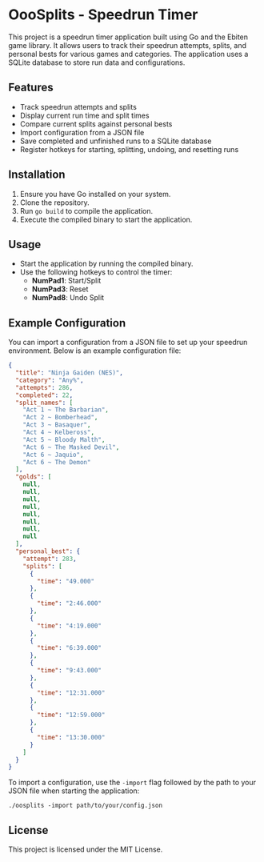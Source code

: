 # OooSplits - Speedrun Timer

This project is a speedrun timer application built using Go and the Ebiten game library. It allows users to track their speedrun attempts, splits, and personal bests for various games and categories. The application uses a SQLite database to store run data and configurations.

## Features

- Track speedrun attempts and splits
- Display current run time and split times
- Compare current splits against personal bests
- Import configuration from a JSON file
- Save completed and unfinished runs to a SQLite database
- Register hotkeys for starting, splitting, undoing, and resetting runs

## Installation

1. Ensure you have Go installed on your system.
2. Clone the repository.
3. Run `go build` to compile the application.
4. Execute the compiled binary to start the application.

## Usage

- Start the application by running the compiled binary.
- Use the following hotkeys to control the timer:
  - **NumPad1**: Start/Split
  - **NumPad3**: Reset
  - **NumPad8**: Undo Split

## Example Configuration

You can import a configuration from a JSON file to set up your speedrun environment. Below is an example configuration file:

```json
{
  "title": "Ninja Gaiden (NES)",
  "category": "Any%",
  "attempts": 286,
  "completed": 22,
  "split_names": [
    "Act 1 ~ The Barbarian",
    "Act 2 ~ Bomberhead",
    "Act 3 ~ Basaquer",
    "Act 4 ~ Kelbeross",
    "Act 5 ~ Bloody Malth",
    "Act 6 ~ The Masked Devil",
    "Act 6 ~ Jaquio",
    "Act 6 ~ The Demon"
  ],
  "golds": [
    null,
    null,
    null,
    null,
    null,
    null,
    null,
    null
  ],
  "personal_best": {
    "attempt": 283,
    "splits": [
      {
        "time": "49.000"
      },
      {
        "time": "2:46.000"
      },
      {
        "time": "4:19.000"
      },
      {
        "time": "6:39.000"
      },
      {
        "time": "9:43.000"
      },
      {
        "time": "12:31.000"
      },
      {
        "time": "12:59.000"
      },
      {
        "time": "13:30.000"
      }
    ]
  }
}
```

To import a configuration, use the `-import` flag followed by the path to your JSON file when starting the application:

```
./oosplits -import path/to/your/config.json
```

## License

This project is licensed under the MIT License.
